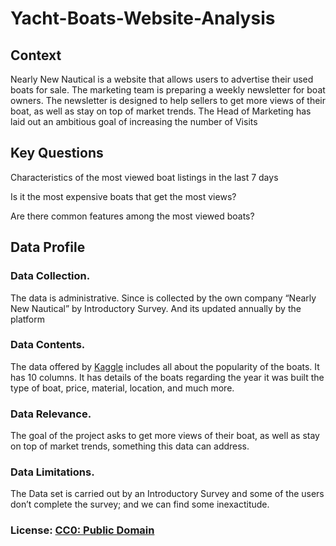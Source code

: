 # Yacht-Boats-Website-Analysis

## Context
Nearly New Nautical is a website that allows users to advertise their used boats for sale. 
The marketing team is preparing a weekly newsletter for boat owners. 
The newsletter is designed to help sellers to get more views of their boat, as well as stay on top of market trends. The Head of Marketing has laid out an ambitious goal of increasing the number of Visits

## Key Questions

Characteristics of the most viewed boat listings in the last 7 days

Is it the most expensive boats that get the most views?

Are there common features among the most viewed boats?

## Data Profile

### Data Collection.
The data is administrative.
Since is collected by the own company “Nearly New Nautical” by Introductory Survey.
And its updated annually by the platform


### Data Contents.
The data offered by [Kaggle](https://www.kaggle.com/datasets/karthikbhandary2/boat-sales/data) includes all about the popularity of the boats. It has 10 columns. It has details of the boats regarding the year it was built the type of boat, price, material, location, and much more.

### Data Relevance.
The goal of the project asks to get more views of their boat, as well as stay on top of market trends, something this data can address.


### Data Limitations.
The Data set is carried out by an Introductory Survey and some of the users don’t complete the survey; and we can find some inexactitude.

### License: [CC0: Public Domain](https://creativecommons.org/publicdomain/zero/1.0/)
